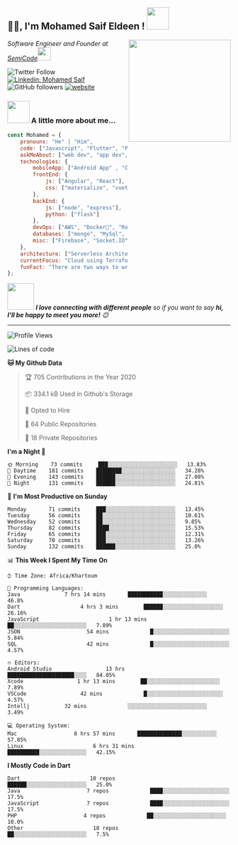 <h2>🙏🏻, I'm Mohamed Saif Eldeen ! <img src="https://media.giphy.com/media/12oufCB0MyZ1Go/giphy.gif" width="50"></h2>
<img align='right' src="https://media.giphy.com/media/M9gbBd9nbDrOTu1Mqx/giphy.gif" width="230">
<p><em>Software Engineer and Founder at <a href="https://www.semicode.co">SemiCode</a><img src="https://media.giphy.com/media/WUlplcMpOCEmTGBtBW/giphy.gif" width="30"> 
</em></p>

![Twitter Follow](https://img.shields.io/twitter/follow/msaifeldeen?label=Follow)
[![Linkedin: Mohamed Saif](https://img.shields.io/badge/mohamed-saif?style=flat-square&logo=Linkedin&logoColor=white&link=https://www.linkedin.com/in/mohamed-saif/)](https://www.linkedin.com/in/mohamed-saif/)
![GitHub followers](https://img.shields.io/github/followers/moesaif?label=Follow&style=social)
[![website](https://img.shields.io/badge/Website-46a2f1.svg?&style=flat-square&logo=Google-Chrome&logoColor=white&link=https://mohamedsaif.dev/)](https://mohamedsaif.dev/)


### <img src="https://media.giphy.com/media/VgCDAzcKvsR6OM0uWg/giphy.gif" width="50"> A little more about me...  

```javascript
const Mohamed = {
    pronouns: "He" | "Him",
    code: ["Javascript", "Flutter", "Python", "Java", "php" , "Android" , "Docker" , "Kubernetes" , "Rancher"],
    askMeAbout: ["web dev", "app dev", "DevOps", "Chess"],
    technologies: {
        mobileApp: ["Android App" , "Cross Platform with Flutter"],
        frontEnd: {
            js: ["Angular", "React"],
            css: ["materialize", "vuetify", "bootstrap"]
        },
        backEnd: {
            js: ["node", "express"],
            python: ["flask"]
        },
        devOps: ["AWS", "Docker🐳", "Route53", "Nginx"],
        databases: ["mongo", "MySql", "sqlite"],
        misc: ["Firebase", "Socket.IO", "selenium", "open-cv", "php"]
    },
    architecture: ["Serverless Architecture", "Progressive web applications", "Single page applications" , "Infrastructure as Code"],
    currentFocus: "Cloud using Terraform",
    funFact: "There are two ways to write error-free programs; only the third one works"
};
```

<img src="https://media.giphy.com/media/LnQjpWaON8nhr21vNW/giphy.gif" width="60"> <em><b>I love connecting with different people</b> so if you want to say <b>hi, I'll be happy to meet you more!</b> 😊</em>

---
<!--START_SECTION:waka-->
![Profile Views](http://img.shields.io/badge/Profile%20Views-867-blue)

![Lines of code](https://img.shields.io/badge/From%20Hello%20World%20I%27ve%20Written-7.2%20million%20lines%20of%20code-blue)

**🐱 My Github Data** 

> 🏆 705 Contributions in the Year 2020
 > 
> 📦 334.1 kB Used in Github's Storage 
 > 
> 💼 Opted to Hire
 > 
> 📜 64 Public Repositories 
 > 
> 🔑 18 Private Repositories  

**I'm a Night 🦉** 

```text
🌞 Morning    73 commits     ███░░░░░░░░░░░░░░░░░░░░░░   13.83% 
🌆 Daytime    181 commits    ████████░░░░░░░░░░░░░░░░░   34.28% 
🌃 Evening    143 commits    ██████░░░░░░░░░░░░░░░░░░░   27.08% 
🌙 Night      131 commits    ██████░░░░░░░░░░░░░░░░░░░   24.81%

```
📅 **I'm Most Productive on Sunday** 

```text
Monday       71 commits     ███░░░░░░░░░░░░░░░░░░░░░░   13.45% 
Tuesday      56 commits     ██░░░░░░░░░░░░░░░░░░░░░░░   10.61% 
Wednesday    52 commits     ██░░░░░░░░░░░░░░░░░░░░░░░   9.85% 
Thursday     82 commits     ████░░░░░░░░░░░░░░░░░░░░░   15.53% 
Friday       65 commits     ███░░░░░░░░░░░░░░░░░░░░░░   12.31% 
Saturday     70 commits     ███░░░░░░░░░░░░░░░░░░░░░░   13.26% 
Sunday       132 commits    ██████░░░░░░░░░░░░░░░░░░░   25.0%

```


📊 **This Week I Spent My Time On** 

```text
⌚︎ Time Zone: Africa/Khartoum

💬 Programming Languages: 
Java              7 hrs 14 mins       ███████████░░░░░░░░░░░░░░   46.8% 
Dart                   4 hrs 3 mins        ██████░░░░░░░░░░░░░░░░░░░   26.16% 
JavaScript                      1 hr 13 mins        ██░░░░░░░░░░░░░░░░░░░░░░░   7.89% 
JSON                     54 mins             █░░░░░░░░░░░░░░░░░░░░░░░░   5.84% 
SQL                      42 mins             █░░░░░░░░░░░░░░░░░░░░░░░░   4.57%

🔥 Editors: 
Android Studio                 13 hrs              █████████████████████░░░░   84.05% 
Xcode                 1 hr 13 mins        ██░░░░░░░░░░░░░░░░░░░░░░░   7.89% 
VSCode                 42 mins             █░░░░░░░░░░░░░░░░░░░░░░░░   4.57% 
Intellj           32 mins             ░░░░░░░░░░░░░░░░░░░░░░░░░   3.49%

💻 Operating System: 
Mac                  8 hrs 57 mins       ██████████████░░░░░░░░░░░   57.85% 
Linux                      6 hrs 31 mins       ██████████░░░░░░░░░░░░░░░   42.15%

```

**I Mostly Code in Dart** 

```text
Dart                      10 repos            ██████░░░░░░░░░░░░░░░░░░░   25.0% 
Java                     7 repos             ████░░░░░░░░░░░░░░░░░░░░░   17.5% 
JavaScript               7 repos             ████░░░░░░░░░░░░░░░░░░░░░   17.5% 
PHP                     4 repos             ██░░░░░░░░░░░░░░░░░░░░░░░   10.0% 
Other                      18 repos             ██░░░░░░░░░░░░░░░░░░░░░░░   7.5%

```



<!--END_SECTION:waka-->
